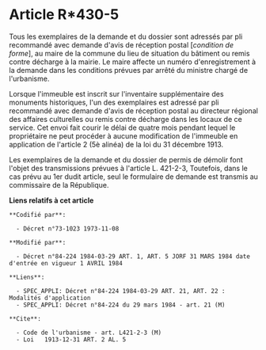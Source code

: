 # Article R*430-5

Tous les exemplaires de la demande et du dossier sont adressés par pli recommandé avec demande d'avis de réception postal
[*condition de forme*], au maire de la commune du lieu de situation du bâtiment ou remis contre décharge à la mairie. Le
maire affecte un numéro d'enregistrement à la demande dans les conditions prévues par arrêté du ministre chargé de
l'urbanisme.

Lorsque l'immeuble est inscrit sur l'inventaire supplémentaire des monuments historiques, l'un des exemplaires est adressé
par pli recommandé avec demande d'avis de réception postal au directeur régional des affaires culturelles ou remis contre
décharge dans les locaux de ce service. Cet envoi fait courir le délai de quatre mois pendant lequel le propriétaire ne peut
procéder à aucune modification de l'immeuble en application de l'article 2 (5è alinéa) de la loi du 31 décembre 1913.

Les exemplaires de la demande et du dossier de permis de démolir font l'objet des transmissions prévues à l'article L.
421-2-3, Toutefois, dans le cas prévu au 1er dudit article, seul le formulaire de demande est transmis au commissaire de la
République.

**Liens relatifs à cet article**

	**Codifié par**:

	  - Décret n°73-1023 1973-11-08

	**Modifié par**:

	  - Décret n°84-224 1984-03-29 ART. 1, ART. 5 JORF 31 MARS 1984 date d'entrée en vigueur 1 AVRIL 1984

	**Liens**:

	  - SPEC_APPLI: Décret n°84-224 1984-03-29 ART. 21, ART. 22 : Modalités d'application
	  - SPEC_APPLI: Décret n°84-224 du 29 mars 1984 - art. 21 (M)

	**Cite**:

	  - Code de l'urbanisme - art. L421-2-3 (M)
	  - Loi   1913-12-31 ART. 2 AL. 5
